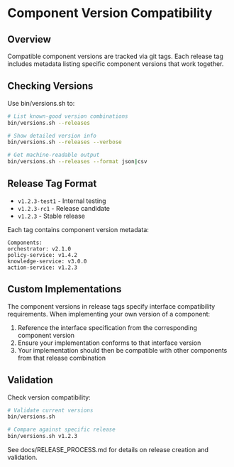 # Component Version Compatibility

## Overview
Compatible component versions are tracked via git tags. Each release tag includes metadata listing specific component versions that work together.

## Checking Versions

Use bin/versions.sh to:

```bash
# List known-good version combinations
bin/versions.sh --releases

# Show detailed version info
bin/versions.sh --releases --verbose

# Get machine-readable output
bin/versions.sh --releases --format json|csv
```

## Release Tag Format

- `v1.2.3-test1` - Internal testing 
- `v1.2.3-rc1` - Release candidate
- `v1.2.3` - Stable release

Each tag contains component version metadata:
```
Components:
orchestrator: v2.1.0
policy-service: v1.4.2
knowledge-service: v3.0.0
action-service: v1.2.3
```

## Custom Implementations

The component versions in release tags specify interface compatibility requirements. When implementing your own version of a component:

1. Reference the interface specification from the corresponding component version
2. Ensure your implementation conforms to that interface version
3. Your implementation should then be compatible with other components from that release combination

## Validation

Check version compatibility:

```bash
# Validate current versions
bin/versions.sh

# Compare against specific release
bin/versions.sh v1.2.3
```

See docs/RELEASE_PROCESS.md for details on release creation and validation.
